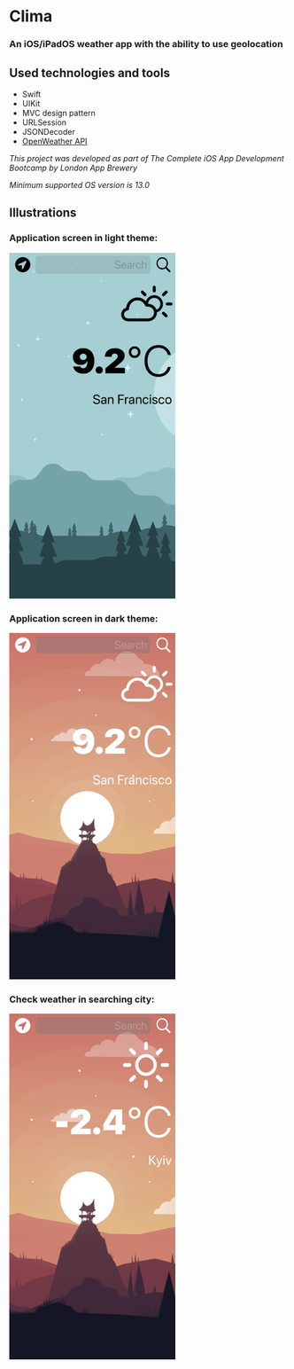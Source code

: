 #  Clima

### An iOS/iPadOS weather app with the ability to use geolocation

## Used technologies and tools

- Swift
- UIKit
- MVC design pattern
- URLSession
- JSONDecoder
- [OpenWeather API](https://openweathermap.org/api)

*This project was developed as part of The Complete iOS App Development Bootcamp by London App Brewery*

*Minimum supported OS version is 13.0*

## Illustrations

### Application screen in light theme:

<img src="Documentation/1.png" alt="Start screen" width="300">

### Application screen in dark theme:

<img src="Documentation/2.png" alt="Start screen" width="300">

### Check weather in searching city:

<img src="Documentation/3.png" alt="Start screen" width="300">
